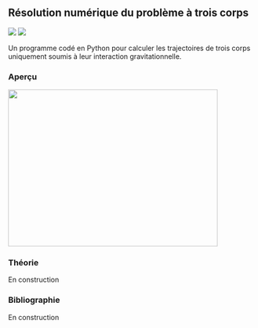 ## Résolution numérique du problème à trois corps

![](https://img.shields.io/badge/Language-Python-blue.png) ![](https://img.shields.io/badge/Version-1.0-success.png)

Un programme codé en Python pour calculer les trajectoires de trois corps uniquement soumis à leur interaction gravitationnelle.

### Aperçu

<img src="/resources/problème-à-trois-corps-généra.gif" width="427" height="320"/>

### Théorie

En construction

### Bibliographie

En construction
